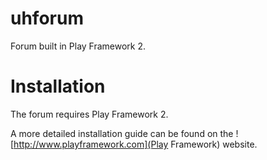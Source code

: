 uhforum
=======

Forum built in Play Framework 2.

Installation
=======

The forum requires Play Framework 2.

A more detailed installation guide can be found on the ![http://www.playframework.com](Play Framework) website.

